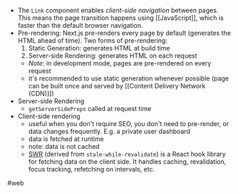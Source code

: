 - The `Link` component enables *client-side navigation* between pages. This means the page transition happens using [[JavaScript]], which is faster than the default browser navigation.
- Pre-rendering: Next.js pre-renders every page by default (generates the HTML ahead of time). Two forms of pre-rendering:
	1. Static Generation: generates HTML at build time
	2. Server-side Rendering: generates HTML on each request
	- *Note*: in development mode, pages are pre-rendered on every request
	- it's recommended to use static generation whenever possible (page can be built once and served by [[Content Delivery Network (CDN)]])
- Server-side Rendering
	- `getServerSideProps` called at request time
- Client-side rendering
	- useful when you don't require SEO, you don't need to pre-render, or data changes frequently. E.g. a private user dashboard
	- data is fetched at runtime
	- note: data is not cached
	- [SWR](https://swr.vercel.app/) (derived from `stale-while-revalidate`) is a React hook library for fetching data on the client side. It handles caching, revalidation, focus tracking, refetching on intervals, etc.

#web